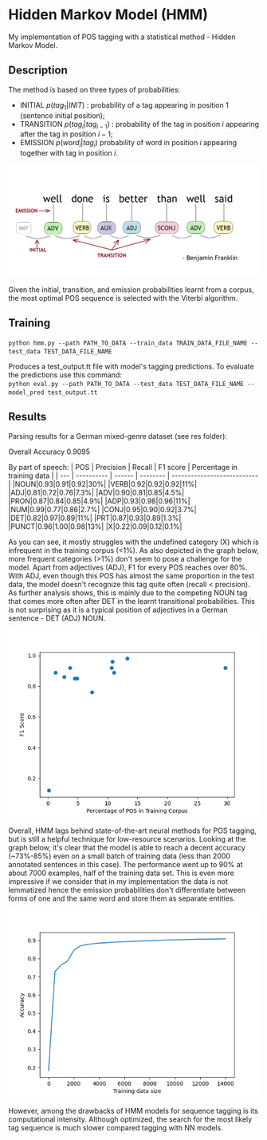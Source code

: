 # Hidden Markov Model (HMM)
My implementation of POS tagging with a statistical method - Hidden Markov Model. 

## Description
The method is based on three types of probabilities: 
- INITIAL $`p(tag_1|INIT)`$ : probability of a tag appearing in position 1 (sentence initial position);
- TRANSITION $`p(tag_i|{tag}_{i-1})`$ : probability of the tag in position $`i`$ appearing after the tag in position $`i-1`$; 
- EMISSION $`p(word_i|tag_i)`$ probability of word in position $`i`$ appearing together with tag in position $`i`$.

![example_sentence](https://github.com/uliana65/hmm/blob/main/figures/sent_example.png)

Given the initial, transition, and emission probabilities learnt from a corpus, the most optimal POS sequence is selected with the Viterbi algorithm. 

## Training
`python hmm.py --path PATH_TO_DATA --train_data TRAIN_DATA_FILE_NAME --test_data TEST_DATA_FILE_NAME`

Produces a test_output.tt file with model's tagging predictions. To evaluate the predictions use this command:   
`python eval.py --path PATH_TO_DATA --test_data TEST_DATA_FILE_NAME --model_pred test_output.tt`

## Results
Parsing results for a German mixed-genre dataset (see res folder):

Overall Accuracy 0.9095

By part of speech:
| POS | Precision  | Recall | F1 score | Percentage in training data |
| --- | ---------- | ------ | -------- | --------------------------- |
|NOUN|0.93|0.91|0.92|30%|
|VERB|0.92|0.92|0.92|11%|
|ADJ|0.81|0.72|0.76|7.3%|
|ADV|0.90|0.81|0.85|4.5%|
|PRON|0.87|0.84|0.85|4.9%|
|ADP|0.93|0.98|0.96|11%|
|NUM|0.99|0.77|0.86|2.7%|
|CONJ|0.95|0.90|0.92|3.7%|
|DET|0.82|0.97|0.89|11%|
|PRT|0.87|0.93|0.89|1.3%|
|PUNCT|0.96|1.00|0.98|13%|
|X|0.22|0.09|0.12|0.1%|

As you can see, it mostly struggles with the undefined category (X) which is infrequent in the training corpus (<1%). As also depicted in the graph below, more frequent categories (>1%) don't seem to pose a challenge for the model. Apart from adjectives (ADJ), F1 for every POS reaches over 80%. With ADJ, even though this POS has almost the same proportion in the test data, the model doesn't recognize this tag quite often (recall < precision). As further analysis shows, this is mainly due to the competing NOUN tag that comes more often after DET in the learnt transitional probabilities. This is not surprising as it is a typical position of adjectives in a German sentence - DET (ADJ) NOUN.

![example_sentence](https://github.com/uliana65/hmm/blob/main/figures/f1_by_distribution.png)

Overall, HMM lags behind state-of-the-art neural methods for POS tagging, but is still a helpful technique for low-resource scenarios. Looking at the graph below, it's clear that the model is able to reach a decent accuracy (~73%-85%) even on a small batch of training data (less than 2000 annotated sentences in this case). The performance went up to 90% at about 7000 examples, half of the training data set. This is even more impressive if we consider that in my implementation the data is not lemmatized hence the emission probabilities don't differentiate between forms of one and the same word and store them as separate entities.

![example_sentence](https://github.com/uliana65/hmm/blob/main/figures/accuracy_by_training_size.png)

However, among the drawbacks of HMM models for sequence tagging is its computational intensity. Although optimized, the search for the most likely tag sequence is much slower compared tagging with NN models.     
